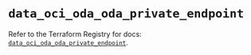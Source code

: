 # `data_oci_oda_oda_private_endpoint`

Refer to the Terraform Registry for docs: [`data_oci_oda_oda_private_endpoint`](https://registry.terraform.io/providers/hashicorp/oci/7.19.0/docs/data-sources/oda_oda_private_endpoint).
